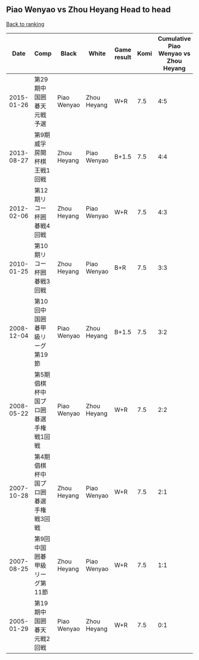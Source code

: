 ## Piao Wenyao vs Zhou Heyang Head to head

[Back to ranking](../../index.md)




| **Date** | **Comp** | **Black** | **White** | **Game result** | **Komi** | **Cumulative Piao Wenyao vs Zhou Heyang** | **Piao Wenyao streak** | **Zhou Heyang streak** | 
| --- | --- | --- | --- | --- | --- | --- | --- | --- |
| 2015-01-26 | 第29期中国囲碁天元戦予選 | Piao Wenyao | Zhou Heyang | W+R | 7.5 | 4:5 | 0 | 2 | 
| 2013-08-27 | 第9期威孚房開杯棋王戦1回戦 | Zhou Heyang | Piao Wenyao | B+1.5 | 7.5 | 4:4 | 0 | 1 | 
| 2012-02-06 | 第12期リコー杯囲碁戦4回戦 | Zhou Heyang | Piao Wenyao | W+R | 7.5 | 4:3 | 1 | 0 | 
| 2010-01-25 | 第10期リコー杯囲碁戦3回戦 | Zhou Heyang | Piao Wenyao | B+R | 7.5 | 3:3 | 0 | 1 | 
| 2008-12-04 | 第10回中国囲碁甲級リーグ第19節 | Piao Wenyao | Zhou Heyang | B+1.5 | 7.5 | 3:2 | 1 | 0 | 
| 2008-05-22 | 第5期倡棋杯中国プロ囲碁選手権戦1回戦 | Piao Wenyao | Zhou Heyang | W+R | 7.5 | 2:2 | 0 | 1 | 
| 2007-10-28 | 第4期倡棋杯中国プロ囲碁選手権戦3回戦 | Zhou Heyang | Piao Wenyao | W+R | 7.5 | 2:1 | 2 | 0 | 
| 2007-08-25 | 第9回中国囲碁甲級リーグ第11節 | Zhou Heyang | Piao Wenyao | W+R | 7.5 | 1:1 | 1 | 0 | 
| 2005-01-29 | 第19期中国囲碁天元戦2回戦 | Piao Wenyao | Zhou Heyang | W+R | 7.5 | 0:1 | 0 | 1 |




